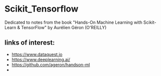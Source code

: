# Scikit_Tensorflow
Dedicated to notes from the book "Hands-On Machine Learning with Scikit-Learn & TensorFlow" by Aurélien Géron (O'REILLY)

## links of interest: 
- https://www.dataquest.io
- https://www.deeplearning.ai/
- https://github.com/ageron/handson-ml
- 
